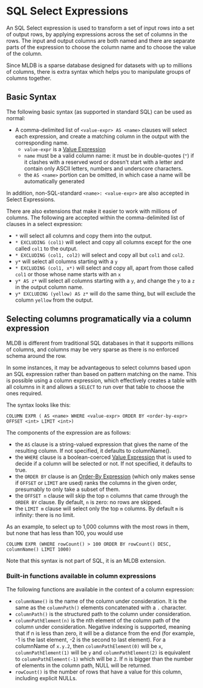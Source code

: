 # SQL Select Expressions

An SQL Select expression is used to transform a set of input rows into a
set of output rows, by applying expressions across the set of columns in
the rows.  The input and output columns are both named and there are
separate parts of the expression to choose the column name and to choose
the value of the column.

Since MLDB is a sparse database designed for datasets with up to millions of
columns, there is extra syntax which helps you to manipulate groups of
columns together.

## Basic Syntax

The following basic syntax (as supported in standard SQL) can be used as
normal:

- A comma-delimited list of `<value-expr> AS <name>` clauses will select each expression, and create a matching column in the output with the corresponding name. 
    - `value-expr` is a [Value Expression](ValueExpression.md)
    - `name` must be a valid column name: it must be in double-quotes (`"`) if it clashes with a reserved word or doesn't start with a letter and contain only ASCII letters, numbers and underscore characters.
    - the `AS <name>` portion can be omitted, in which case a name will be automatically generated

In addition, non-SQL-standard `<name>: <value-expr>` are also accepted in Select Expressions.

There are also extensions that make it easier to work with millions of
columns. The following are accepted within the comma-delimited list of clauses in 
a select expression:

- `*` will select all columns and copy them into the output.
- `* EXCLUDING (col1)` will select and copy all columns except for the
  one called `col1` to the output.
- `* EXCLUDING (col1, col2)` will select and copy all but `col1` and
  `col2`.
- `y*` will select all columns starting with a `y`
- `* EXCLUDING (col1, x*)` will select and copy all, apart from those
  called `col1` or those whose name starts with an `x`
- `y* AS z*` will select all columns starting with a `y`, and change
  the `y` to a `z` in the output column name.
- `y* EXCLUDING (yellow) AS z*` will do the same thing, but will
  exclude the column `yellow` from the output.


## Selecting columns programatically via a column expression

MLDB is different from traditional SQL databases in that it supports millions
of columns, and columns may be very sparse as there is no enforced schema
around the row.

In some instances, it may be advantageous to select columns based upon an
SQL expression rather than based on pattern matching on the name.  This is
possible using a column expression, which effectively creates a table with
all columns in it and allows a `SELECT` to run over that table to choose the
ones required.

The syntax looks like this:

```
COLUMN EXPR ( AS <name> WHERE <value-expr> ORDER BY <order-by-expr> OFFSET <int> LIMIT <int>)
```

The components of the expression are as follows:

- the `AS` clause is a string-valued expression that gives the name of the resulting column.  If not specified, it defaults to columnName().
- the `WHERE` clause is a boolean-coerced [Value Expression](ValueExpression.md) that is used to decide if a column will be selected or not.  If not specified, it defaults to true.
- the `ORDER BY` clause is an [Order-By Expression](OrderByExpression.md) (which only makes sense if `OFFSET` or `LIMIT` are used) ranks the columns in the given order, presumably to only take a subset of them.
- the `OFFSET n` clause will skip the top `n` columns that came through the `ORDER BY` clause.  By default, `n` is zero: no rows are skipped.
- the `LIMIT m` clause will select only the top `m` columns.  By default `m` is infinity: there is no limit.

As an example, to select up to 1,000 columns with the most rows in them,
but none that has less than 100, you would use

```
COLUMN EXPR (WHERE rowCount() > 100 ORDER BY rowCount() DESC, columnName() LIMIT 1000)
```
Note that this syntax is not part of SQL, it is an MLDB extension.

### Built-in functions available in column expressions

The following functions are available in the context of a column expression:

- `columnName()` is the name of the column under consideration.  It is the same
  as the `columnPath()` elements concatenated with a `.` character.
- `columnPath()` is the structured path to the column under consideration.
- `columnPathElement(n)` is the nth element of the column path of the column
  under consideration.  Negative indexing is supported, meaning that if n is less than 
  zero, it will be a distance from the end (for example, -1 is the last element, -2 
  is the second to last element). For a columnName of `x.y.2`, then `columnPathElement(0)` 
  will be `x`, `columnPathElement(1)` will be `y` and `columnPathElement(2)` is equivalent 
  to `columnPathElement(-1)` which will be `2`. If n is bigger than the number 
  of elements in the column path, NULL will be returned.
- `rowCount()` is the number of rows that have a value for this column, including explicit NULLs.
